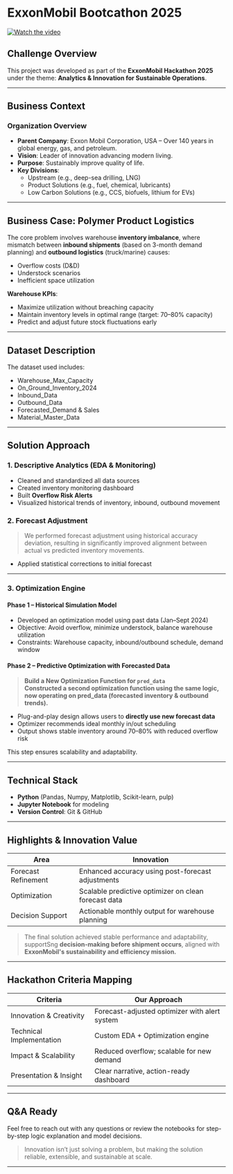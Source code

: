 # ExxonMobil Bootcathon 2025

[![Watch the video](https://img.youtube.com/vi/AbxGe0n9HnQ/maxresdefault.jpg)](https://youtu.be/AbxGe0n9HnQ)

## Challenge Overview
This project was developed as part of the **ExxonMobil Hackathon 2025** under the theme: **Analytics & Innovation for Sustainable Operations**.

---

## Business Context

### Organization Overview
- **Parent Company**: Exxon Mobil Corporation, USA – Over 140 years in global energy, gas, and petroleum.
- **Vision**: Leader of innovation advancing modern living.
- **Purpose**: Sustainably improve quality of life.
- **Key Divisions**:
  - Upstream (e.g., deep-sea drilling, LNG)
  - Product Solutions (e.g., fuel, chemical, lubricants)
  - Low Carbon Solutions (e.g., CCS, biofuels, lithium for EVs)

---

## Business Case: Polymer Product Logistics

The core problem involves warehouse **inventory imbalance**, where mismatch between **inbound shipments** (based on 3-month demand planning) and **outbound logistics** (truck/marine) causes:
- Overflow costs (D&D)
- Understock scenarios
- Inefficient space utilization

**Warehouse KPIs**:
- Maximize utilization without breaching capacity
- Maintain inventory levels in optimal range (target: 70–80% capacity)
- Predict and adjust future stock fluctuations early

---

## Dataset Description

The dataset used includes:
- Warehouse_Max_Capacity
- On_Ground_Inventory_2024
- Inbound_Data
- Outbound_Data
- Forecasted_Demand & Sales
- Material_Master_Data

---

## Solution Approach

### 1. Descriptive Analytics (EDA & Monitoring)

- Cleaned and standardized all data sources
- Created inventory monitoring dashboard
- Built **Overflow Risk Alerts**
- Visualized historical trends of inventory, inbound, outbound movement

### 2. Forecast Adjustment

> We performed forecast adjustment using historical accuracy deviation, resulting in significantly improved alignment between actual vs predicted inventory movements.

- Applied statistical corrections to initial forecast

---

### 3. Optimization Engine

#### Phase 1 – Historical Simulation Model

- Developed an optimization model using past data (Jan–Sept 2024)
- Objective: Avoid overflow, minimize understock, balance warehouse utilization
- Constraints: Warehouse capacity, inbound/outbound schedule, demand window

#### Phase 2 – **Predictive Optimization with Forecasted Data**

>  **Build a New Optimization Function for `pred_data`**  
> **Constructed a second optimization function using the same logic, now operating on pred_data (forecasted inventory & outbound trends).**

- Plug-and-play design allows users to **directly use new forecast data**
- Optimizer recommends ideal monthly in/out scheduling
- Output shows stable inventory around 70–80% with reduced overflow risk

 This step ensures scalability and adaptability.

---

## Technical Stack

- **Python** (Pandas, Numpy, Matplotlib, Scikit-learn, pulp)
- **Jupyter Notebook** for modeling
- **Version Control**: Git & GitHub

---

## Highlights & Innovation Value

| Area | Innovation |
|------|------------|
| Forecast Refinement | Enhanced accuracy using post-forecast adjustments |
| Optimization | Scalable predictive optimizer on clean forecast data |
| Decision Support | Actionable monthly output for warehouse planning |

> The final solution achieved stable performance and adaptability, supportSng **decision-making before shipment occurs**, aligned with **ExxonMobil's sustainability and efficiency mission.**

---

## Hackathon Criteria Mapping

| Criteria | Our Approach |
|----------|--------------|
| Innovation & Creativity | Forecast-adjusted optimizer with alert system |
| Technical Implementation | Custom EDA + Optimization engine |
| Impact & Scalability | Reduced overflow; scalable for new demand |
| Presentation & Insight | Clear narrative, action-ready dashboard |

---

## Q&A Ready

Feel free to reach out with any questions or review the notebooks for step-by-step logic explanation and model decisions.

>  Innovation isn’t just solving a problem, but making the solution reliable, extensible, and sustainable at scale.

---